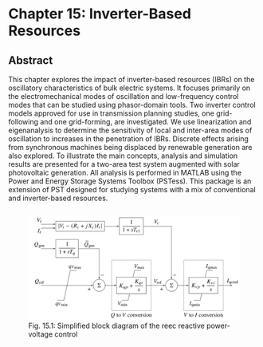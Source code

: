 # Chapter 15: Inverter-Based Resources
## Abstract
This chapter explores the impact of inverter-based resources (IBRs) on
the oscillatory characteristics of bulk electric systems. It focuses
primarily on the electromechanical modes of oscillation and
low-frequency control modes that can be studied using phasor-domain
tools. Two inverter control models approved for use in transmission
planning studies, one grid-following and one grid-forming, are
investigated. We use linearization and eigenanalysis to determine the
sensitivity of local and inter-area modes of oscillation to increases
in the penetration of IBRs. Discrete effects arising from synchronous
machines being displaced by renewable generation are also explored. To
illustrate the main concepts, analysis and simulation results are
presented for a two-area test system augmented with solar photovoltaic
generation. All analysis is performed in MATLAB using the Power and
Energy Storage Systems Toolbox (PSTess). This package is an extension
of PST designed for studying systems with a mix of conventional and
inverter-based resources.

<div style="display: flex; justify-content: center;" width="100%">
    <figure>
        <img src="figures/fig_15p1.png" alt="Simplified reec block diagram" width=480px margin="auto" />
        <figcaption>Fig. 15.1: Simplified block diagram of the reec reactive power-voltage control</figcaption>
    </figure>
</div>

[comment]: <> (eof)
